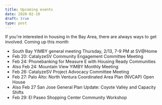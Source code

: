 ```yaml
---
title: Upcoming events
date: 2020-02-10
draft: true
type: post
---
```



If you're interested in housing in the Bay Area, there are always ways to get involved.
Coming up this month

* South Bay YIMBY general meeting Thursday, 2/13, 7-9 PM at SV@Home
* Feb 20: CatalyzeSV Community Engagement Committee Meeting
* Feb 24: Phonebanking for Measure E with Housing Ready Communities
* Also Feb 24: Mountain View YIMBY Monthly Meeting
* Feb 26: CatalyzeSV Project Advocacy Committee Meeting
* Feb 27: Palo Alto: North Ventura Coordinated Area Plan (NVCAP) Open House
* Also Feb 27 San Jose General Plan Update: Coyote Valley and Capacity Shifts
* Feb 29: El Paseo Shopping Center Community Workshop
